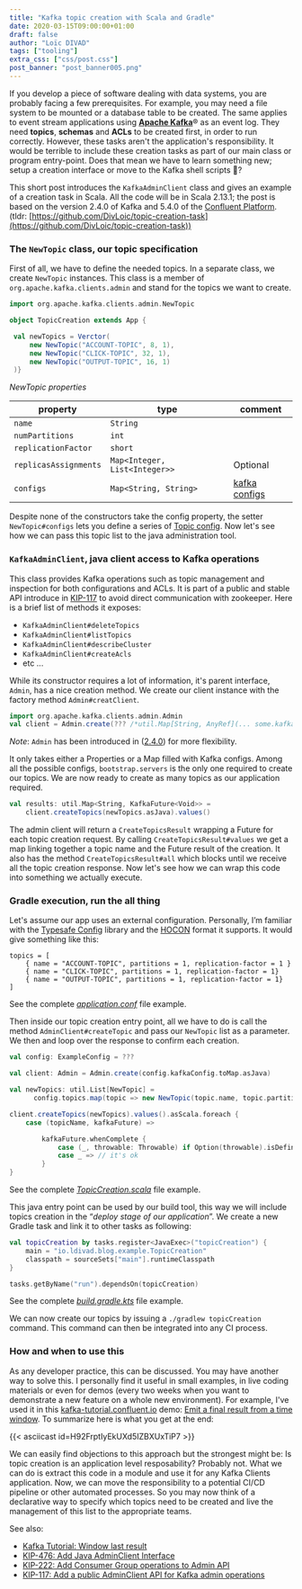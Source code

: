 ```yaml
---  
title: "Kafka topic creation with Scala and Gradle"  
date: 2020-03-15T09:00:00+01:00  
draft: false  
author: "Loïc DIVAD"  
tags: ["tooling"]
extra_css: ["css/post.css"]
post_banner: "post_banner005.png"
---  
```

If you develop a piece of software dealing with data systems, you are probably facing a few prerequisites. For example, you may need a file system to be mounted or a database table to be created. The same applies to event stream applications using [**Apache Kafka**](http://kafka.apache.org/)® as an event log. They need **topics**, **schemas** and **ACLs** to be created first, in order to run correctly. However, these tasks aren't the application's responsibility. It would be terrible to include these creation tasks as part of our main class or program entry-point. Does that mean we have to learn something new; setup a creation interface or move to the Kafka shell scripts 🤔?

This short post introduces the `KafkaAdminClient` class and gives an example of a creation task in Scala. All the code will be in Scala 2.13.1; the post is based on the version 2.4.0 of Kafka and 5.4.0 of the [Confluent Platform](https://www.confluent.io/product/confluent-platform/). (tldr: [https://github.com/DivLoic/topic-creation-task](https://github.com/DivLoic/topic-creation-task))

### The `NewTopic` class, our topic specification

First of all, we have to define the needed topics. In a separate class, we create `NewTopic` instances. This class is a member of `org.apache.kafka.clients.admin` and stand for the topics we want to create.

```scala
import org.apache.kafka.clients.admin.NewTopic

object TopicCreation extends App {  

 val newTopics = Verctor(
     new NewTopic("ACCOUNT-TOPIC", 8, 1),    
     new NewTopic("CLICK-TOPIC", 32, 1),   
     new NewTopic("OUTPUT-TOPIC", 16, 1)  
 )}
```

*NewTopic properties*  

| property 	                | type 	                        | comment	|
|---------------------------|-------------------------------|-----------|
| `name`                    |`String`                       |  |
| `numPartitions`           |`int`                          |  |
| `replicationFactor`       |`short`                        |  |
| `replicasAssignments` 	|`Map<Integer, List<Integer>>`	| Optional |
| `configs`                 |`Map<String, String>`          | [kafka configs](https://kafka.apache.org/documentation/#configuration) |


Despite none of the constructors take the config property, the setter `NewTopic#configs` lets you define a series of [Topic config](https://docs.confluent.io/current/installation/configuration/topic-configs.html). Now let's see how we can pass this topic list to the java administration tool.

### `KafkaAdminClient`, java client access to Kafka operations

This class provides Kafka operations such as topic management and inspection for both configurations and ACLs. It is part of a public and stable API introduce in [KIP-117](https://cwiki.apache.org/confluence/display/KAFKA/KIP-117%3A+Add+a+public+AdminClient+API+for+Kafka+admin+operations) to avoid direct communication with zookeeper. Here is a brief list of methods it exposes:

- `KafkaAdminClient#deleteTopics`
- `KafkaAdminClient#listTopics`
- `KafkaAdminClient#describeCluster`
- `KafkaAdminClient#createAcls`
- etc ...

While its constructor requires a lot of information, it's parent interface, `Admin`, has a nice creation method. We create our client instance with the factory method `Admin#creatClient`.

```scala
import org.apache.kafka.clients.admin.Admin
val client = Admin.create(??? /*util.Map[String, AnyRef](... some.kafka.config, value)*/)
```

*Note*: `Admin` has been introduced in ([2.4.0](https://issues.apache.org/jira/browse/KAFKA-8454)) for more flexibility.

It only takes either a Properties or a Map filled with Kafka configs. Among all the possible configs, `bootstrap.servers` is the only one required to create our topics. We are now ready to create as many topics as our application required. 

```scala
val results: util.Map<String, KafkaFuture<Void>> = 
    client.createTopics(newTopics.asJava).values()
```

The admin client will return a `CreateTopicsResult` wrapping a Future for each topic creation request. By calling `CreateTopicsResult#values` we get a map linking together a topic name and the Future result of the creation. It also has the method `CreateTopicsResult#all` which blocks until we receive all the topic creation response. Now let's see how we can wrap this code into something we actually execute.

### Gradle execution, run the all thing

Let's assume our app uses an external configuration. Personally, I’m familiar with the [Typesafe Config](https://github.com/lightbend/config) library and the [HOCON](https://en.wikipedia.org/wiki/HOCON) format it supports. It would give something like this:

```hocon
topics = [
    { name = "ACCOUNT-TOPIC", partitions = 1, replication-factor = 1 }
    { name = "CLICK-TOPIC", partitions = 1, replication-factor = 1}
    { name = "OUTPUT-TOPIC", partitions = 1, replication-factor = 1}
]
```

See the complete *[application.conf](https://github.com/DivLoic/topic-creation-task/blob/master/src/main/resources/application.conf)* file example.

Then inside our topic creation entry point, all we have to do is call the method `AdminClient#createTopic`  and pass our `NewTopic` list as a parameter. We then and loop over the response to confirm each creation.

```scala
val config: ExampleConfig = ???

val client: Admin = Admin.create(config.kafkaConfig.toMap.asJava)

val newTopics: util.List[NewTopic] = 
      config.topics.map(topic => new NewTopic(topic.name, topic.partitions, topic.replicationFactor)).asJava

client.createTopics(newTopics).values().asScala.foreach {
    case (topicName, kafkaFuture) =>

        kafkaFuture.whenComplete {
            case (_, throwable: Throwable) if Option(throwable).isDefined => // failure
            case _ => // it's ok
        }  
}
```

See the complete *[TopicCreation.scala](https://github.com/DivLoic/topic-creation-task/blob/master/src/main/scala/io/ldivad/blog/example/TopicCreation.scala)* file example.

This java entry point can be used by our build tool, this way we will include topics creation in the “*deploy stage of our application*”. We create a new Gradle task and link it to other tasks as following:

```kotlin
val topicCreation by tasks.register<JavaExec>("topicCreation") {
    main = "io.ldivad.blog.example.TopicCreation"
    classpath = sourceSets["main"].runtimeClasspath
}

tasks.getByName("run").dependsOn(topicCreation)
```

See the complete *[build.gradle.kts](https://github.com/DivLoic/topic-creation-task/blob/master/build.gradle.kts)* file example.

We can now create our topics by issuing a `./gradlew topicCreation` command. This command can then be integrated into any CI process.

### How and when to use this

As any developer practice, this can be discussed. You may have another way to solve this. I personally find it useful in small examples, in live coding materials or even for demos (every two weeks when you want to demonstrate a new feature on a whole new environment). For example, I've used it in this [kafka-tutorial.confluent.io](http://kafka-tutorial.confluent.io) demo: [Emit a final result from a time window](https://kafka-tutorials.confluent.io/window-final-result/kstreams.html). To summarize here is what you get at the end:   

{{< asciicast id=H92FrptIyEkUXd5IZBXUxTiP7 >}}

We can easily find objections to this approach but the strongest might be: Is topic creation is an application level resposability? Probably not. What we can do is extract this code in a module and use it for any Kafka Clients application. Now, we can move the responsibility to a potential CI/CD pipeline or other automated processes. So you may now think of a declarative way to specify which topics need to be created and live the management of this list to the appropriate teams.

See also:

- [Kafka Tutorial: Window last result](https://kafka-tutorials.confluent.io/window-final-result/kstreams.html)
- [KIP-476: Add Java AdminClient Interface](https://cwiki.apache.org/confluence/display/KAFKA/KIP-476%3A+Add+Java+AdminClient+Interface)
- [KIP-222: Add Consumer Group operations to Admin API](https://cwiki.apache.org/confluence/display/KAFKA/KIP-222+-+Add+Consumer+Group+operations+to+Admin+API)
- [KIP-117: Add a public AdminClient API for Kafka admin operations](https://cwiki.apache.org/confluence/display/KAFKA/KIP-117%3A+Add+a+public+AdminClient+API+for+Kafka+admin+operations)